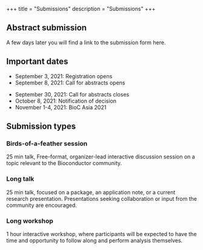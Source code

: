 +++
title = "Submissions"
description = "Submissions"
+++

## Abstract submission

A few days later you will find a link to the submission form here.
<!--[Access the BioC Asia 2021 abstract submission GitHub issue form](https://github.com/Bioconductor/BiocAsia2021/issues/new/choose)-->

## Important dates

<!--* January 22, 2021: Call for abstracts opens
* New! Deadline extended to March 16, 2021: Abstract submission closes-->

* September 3, 2021: Registration opens
* September 8, 2021: Call for abstracts opens
<!--* Abstract submission is now closed. All submissions are currently under review.-->
* September 30, 2021: Call for abstracts closes
* October 8, 2021: Notification of decision
* November 1-4, 2021: BioC Asia 2021

## Submission types

### Birds-of-a-feather session
25 min talk, Free-format, organizer-lead interactive discussion session on a topic relevant to the Bioconductor community. 

### Long talk
25 min talk, focused on a package, an application note, or a current research presentation. Presentations seeking collaboration or input from the community are encouraged.

### Long workshop
1 hour interactive workshop, where participants will be expected to have the time and opportunity to follow along and perform analysis themselves.
